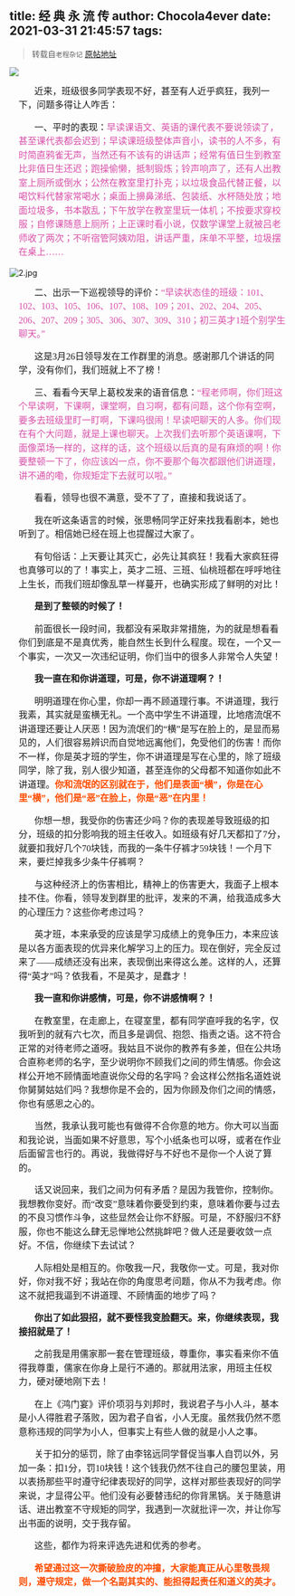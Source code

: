 title: 经 典 永 流 传
author: Chocola4ever
date: 2021-03-31 21:45:57
tags:
---
> 转载自`老程杂记` [原帖地址](https://mp.weixin.qq.com/s?__biz=MjM5NTQ3NTgxNA==&mid=2247485023&idx=1&sn=fd0751f788863b480ca50c3522564dda&chksm=a6f6be5691813740b258a0c3fa6271b2dcef62a8d6e3561d944b2eba425a84296b2b7e9ffe46&mpshare=1&scene=23&srcid=0331juhOTuW12IaqniLEhxD2&sharer_sharetime=1617197699945&sharer_shareid=adbe17a5f825d3464e967f62af78db5e#rd)

![](https://image.kysic.com.cn/f9e98a441a4fe5879bb205c5ad04d2df/b5e2035430b4d.png)

<div class="rich_media_content " id="js_content" style="visibility: visible;">
    <p style="text-indent: 28px;margin: 15px 16px;line-height: 1.75em;"><span style="font-family: 楷体;font-size: 16px;">近来，班级很多同学表现不好，甚至有人近乎疯狂，我列一下，问题多得让人咋舌：</span></p><p style="text-indent: 28px;margin: 15px 16px;line-height: 1.75em;"><span style="font-family: 楷体;font-size: 16px;">一、平时的表现：</span><span style="color: rgb(216, 79, 169);font-family: 楷体;font-size: 16px;">早读课语文、英语的课代表不要说领读了，甚至课代表都会迟到；早读课班级整体声音小，读书的人不多，有时简直鸦雀无声，当然还有不该有的讲话声；经常有值日生到教室比非值日生还迟；跑操偷懒，抵制锻炼；铃声响声了，还有人出教室上厕所或倒水；公然在教室里打扑克；以垃圾食品代替正餐，以喝饮料代替家常喝水；桌面上擤鼻涕纸、包装纸、水杯随处放；地面垃圾多，书本散乱；下午放学在教室里玩一体机；不按要求穿校服；自修课随意上厕所；上正课时看小说，仅数学课堂上就被吕老师收了两次；不听宿管阿姨劝阻，讲话严重，床单不平整，垃圾摆在桌上……</span></p>
<img src="https://image.kysic.com.cn/20c00c33ee450c8583819dff1407b2b3/380642fed555b.jpg" alt="2.jpg" title="2.jpg" />
<p style="text-indent: 28px;margin: 15px 16px;line-height: 1.75em;"><span style="font-family: 楷体;font-size: 16px;">二、出示一下巡视领导的评价：</span><span style="font-family: 楷体;font-size: 16px;color: rgb(216, 79, 169);">“早读状态佳的班级：101、102、103、105、106、107、108、109；201、202、204、205、206、207、209；305、306、307、309、310；初三英才1班个别学生聊天。”</span></p><p style="text-indent: 28px;margin: 15px 16px;line-height: 1.75em;"><span style="font-family: 楷体;font-size: 16px;">这是3月26日领导发在工作群里的消息。</span><span style="font-family: 楷体;font-size: 16px;">感谢那几个讲话的同学，没有你们，我们班就上不了榜！</span></p><p style="text-indent: 28px;margin: 15px 16px;line-height: 1.75em;"><span style="font-family: 楷体;font-size: 16px;">三、看看今天早上葛校发来的语音信息：</span><span style="font-family: 楷体;font-size: 16px;color: rgb(216, 79, 169);">“程老师啊，你们班这个早读啊，下课啊，课堂啊，自习啊，都有问题，这个你有空啊，要多去班级里盯一盯啊，下课吗很闹！早读吧聊天的人多。你们现在有个大问题，就是上课也聊天。上次我们去听那个英语课啊，下面像菜场一样的，这样的话，这个班级以后真的是有麻烦的啊！你要整顿一下了，你应该凶一点，你不要那个每次都跟他们讲道理，讲不通的嘞，你规矩定下去就可以啦。”</span></p><p style="text-indent: 28px;margin: 15px 16px;line-height: 1.75em;"><span style="font-family: 楷体;font-size: 16px;">看看，领导也很不满意，受不了了，直接和我说话了。</span></p><p style="text-indent: 28px;margin: 15px 16px;line-height: 1.75em;"><span style="font-family: 楷体;font-size: 16px;">我在听这条语言的时候，张思畅同学正好来找我看剧本，她也听到了。相信她已经在班上也提醒过大家了。</span></p><p style="text-indent: 28px;margin: 15px 16px;line-height: 1.75em;"><span style="font-family: 楷体;font-size: 16px;">有句俗话：上天要让其灭亡，必先让其疯狂！</span><span style="font-family: 楷体;font-size: 16px;">我看大家疯狂得也真够可以的了！</span><span style="font-family: 楷体;font-size: 16px;">事实上，英才二班、三班、仙桃班都在呼呼地往上生长，而我们班却像乱草一样蔓开，也确实形成了鲜明的对比！</span></p><p style="text-indent: 28px;margin: 15px 16px;line-height: 1.75em;"><span style="font-family: 楷体;font-size: 16px;"></span><strong><span style="font-family: 楷体;font-size: 16px;">是到了整顿的时候了！</span></strong><span style="font-family: 楷体;font-size: 16px;"></span></p><p style="text-indent: 28px;margin: 15px 16px;line-height: 1.75em;"><span style="font-family: 楷体;font-size: 16px;">前面很长一段时间，我都没有采取非常措施，为的就是想看看你们到底是不是真优秀，能自然生长到什么程度。现在，一个又一个事实，一次又一次违纪证明，你们当中的很多人非常令人失望！</span></p><p style="text-indent: 28px;margin: 15px 16px;line-height: 1.75em;"><strong><span style="font-family: 楷体;font-size: 16px;">我一直在和你讲道理，可是，你不讲道理啊？！</span></strong><span style="font-family: 楷体;font-size: 16px;"></span></p><p style="text-indent: 28px;margin: 15px 16px;line-height: 1.75em;"><span style="font-family: 楷体;font-size: 16px;">明明道理在你心里，你却一再不顾道理行事。不讲道理，我行我素，其实就是蛮横无礼。一个高中学生不讲道理，比地痞流氓不讲道理还要让人厌恶！因为流氓们的“横”是写在脸上的，是显而易见的，人们很容易辨识而自觉地远离他们，免受他们的伤害！而你不一样，你是英才班的学生，你不讲道理是写在心里的，除了班级同学，除了我，别人很少知道，甚至连你的父母都不知道你如此不讲道理。</span><strong><span style="font-family: 楷体;font-size: 16px;color: rgb(255, 76, 0);">你和流氓的区别就在于，他们是表面“横”，你是在心里“横”，他们是“恶”在脸上，你是“恶”在内里！</span></strong><span style="font-family: 楷体;font-size: 16px;color: rgb(255, 76, 0);"></span></p><p style="text-indent: 28px;margin: 15px 16px;line-height: 1.75em;"><span style="font-family: 楷体;font-size: 16px;">你想一想，我受你的伤害还少吗？你的表现差导致班级的扣分，班级的扣分影响我的班主任收入。如班级有好几天都扣了7分，就要扣我好几个70块钱，而我的一条牛仔裤才59块钱！一个月下来，要烂掉我多少条牛仔裤啊？</span></p><p style="text-indent: 28px;margin: 15px 16px;line-height: 1.75em;"><span style="font-family: 楷体;font-size: 16px;">与这种经济上的伤害相比，精神上的伤害更大，我面子上根本挂不住。你看，领导发到群里的批评，发来的不满，给我造成多大的心理压力？这些你考虑过吗？</span></p><p style="text-indent: 28px;margin: 15px 16px;line-height: 1.75em;"><span style="font-family: 楷体;font-size: 16px;">英才班，本来承受的应该是学习成绩上的竞争压力，本来应该是以各方面表现的优异来化解学习上的压力。现在倒好，完全反过来了——成绩还没有出来，表现倒出来得这么差。这样的人，还算得“英才”吗？依我看，不是英才，是蠢才！</span></p><p style="text-indent: 28px;margin: 15px 16px;line-height: 1.75em;"><strong><span style="font-family: 楷体;font-size: 16px;">我一直和你讲感情，可是，你不讲感情啊？！</span></strong><span style="font-family: 楷体;font-size: 16px;"></span></p><p style="text-indent: 28px;margin: 15px 16px;line-height: 1.75em;"><span style="font-family: 楷体;font-size: 16px;">在教室里，在走廊上，在寝室里，都有同学直呼我的名字，仅我听到的就有六七次，而且多是调侃、抱怨、指责之语。这不符合正常的对待老师之道呀。我姑且不说你的教养有多差，但在公共场合直称老师的名字，至少说明你不顾我们之间的师生情感。你会这样公开地不顾情面地直说你父母的名字吗？会这样公然指名道姓说你舅舅姑姑们吗？我想你是不会的，因为你顾及你们之间的情感，你也有感恩之心的。</span></p><p style="text-indent: 28px;margin: 15px 16px;line-height: 1.75em;"><span style="font-family: 楷体;font-size: 16px;">当然，我承认我可能也有做得不合你意</span><span style="font-family: 楷体;font-size: 16px;">的地</span><span style="font-family: 楷体;font-size: 16px;">方</span><span style="font-family: 楷体;font-size: 16px;">。</span><span style="font-family: 楷体;font-size: 16px;">你大可以当面和我论说，当面如果不好意思，写个小纸条也可以呀，或者在作业后面留言也行的。</span><span style="font-family: 楷体;font-size: 16px;">再说，</span><span style="font-family: 楷体;font-size: 16px;">我</span><span style="font-family: 楷体;font-size: 16px;">做得好与不好也</span><span style="font-family: 楷体;font-size: 16px;">不是你一个人说了算的</span><span style="font-family: 楷体;font-size: 16px;">。</span></p><p style="text-indent: 28px;margin: 15px 16px;line-height: 1.75em;"><span style="font-family: 楷体;font-size: 16px;">话又说回来，我们之间为何有矛盾？是因为我管你，控制你。我想教你变好。而“改变”意味着你要受到约束，意味着你要与过去的不良习惯作斗争，这些显然会让你不舒服。可是，不舒服归不舒服，你也不能这么肆无忌惮地公然挑衅吧？做人还是要收敛一点好。不信，你继续下去试试？</span></p><p style="text-indent: 28px;margin: 15px 16px;line-height: 1.75em;"><span style="font-family: 楷体;font-size: 16px;">人际相处是相互的。你敬我一尺，我敬你一丈。可是，我对你好，你对我不好；我站在你的角度思考问题，你从不为我考虑。你这不就把我逼到不讲道理、不顾情面的地步了吗？</span></p><p style="text-indent: 28px;margin: 15px 16px;line-height: 1.75em;"><span style="font-family: 楷体;font-size: 16px;"><strong>你出了如此狠招，就不要怪我变脸翻天。来，你继续表现，我接招就是了！</strong></span></p><p style="text-indent: 28px;margin: 15px 16px;line-height: 1.75em;"><span style="font-family: 楷体;font-size: 16px;">之前我是用儒家那一套在管理班级，尊重你，事实看来你不值得我尊重，儒家在你身上是行不通的。那就用法家，用班主任权力，硬对硬地刚下去！</span></p><p style="text-indent: 28px;margin: 15px 16px;line-height: 1.75em;"><span style="font-family: 楷体;font-size: 16px;">在上《鸿门宴》评价项羽与刘邦时，我说君子与小人斗，基本是小人得胜君子落败，因为君子自省，小人无度。虽然我仍然不愿意称违规的同学为小人，但事实上有些人做的就是小人之事。</span></p><p style="text-indent: 28px;margin: 15px 16px;line-height: 1.75em;"><span style="font-family: 楷体;font-size: 16px;">关于扣分的惩罚，除了由李铭远同学督促当事人自罚以外，另加一条：扣1分，罚10块钱！这个钱我仍然不往自己的腰包里装，用以表扬那些平时遵守纪律表现好的同学，这样对那些表现好的同学来说，才显得公平。他们没有必要替违纪的你背黑锅。关于随意讲话、进出教室不守规矩的同学，我遇到一次就批评一次，并让你写出书面的说明，交于我存留。</span></p><p style="text-indent: 28px;margin: 15px 16px;line-height: 1.75em;"><span style="font-family: 楷体;font-size: 16px;">这些，都作为将来评选先进和优秀的参考。</span></p><p style="text-indent: 28px;margin: 15px 16px;line-height: 1.75em;"><span style="color: rgb(255, 76, 0);"><strong><span style="font-family: 楷体;font-size: 16px;">希望通过这一次撕破脸</span></strong></span><strong><span style="color: rgb(255, 76, 0);"><span style="color: rgb(255, 76, 0);font-family: 楷体;font-size: 16px;">皮的冲撞，</span><span style="color: rgb(255, 76, 0);font-family: 楷体;font-size: 16px;">大家能真正从心里敬畏规则，遵守规定，做一个名副其实的、能担得起责任和道义的英才。</span></span></strong></p>
                </div>